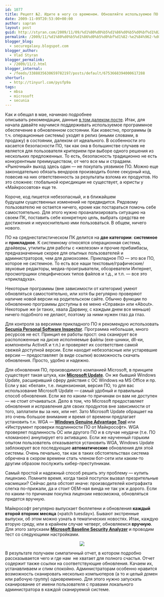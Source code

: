 ```yaml
---
id: 1077
title: Рецепт №2. Идите в ногу со временем. Обновляйте используемое ПО.
date: 2009-11-09T20:53:00+00:00
author: sapran
layout: post
guid: http://styran.com/2009/11/09/%d1%80%d0%b5%d1%86%d0%b5%d0%bf%d1%82-%e2%84%962-%d0%b8%d0%b4%d0%b8%d1%82%d0%b5-%d0%b2-%d0%bd%d0%be%d0%b3%d1%83-%d1%81%d0%be-%d0%b2%d1%80%d0%b5%d0%bc%d0%b5%d0%bd%d0%b5%d0%bc-%d0%be%d0%b1%d0%bd%d0%be/
permalink: /2009/11/%d1%80%d0%b5%d1%86%d0%b5%d0%bf%d1%82-%e2%84%962-%d0%b8%d0%b4%d0%b8%d1%82%d0%b5-%d0%b2-%d0%bd%d0%be%d0%b3%d1%83-%d1%81%d0%be-%d0%b2%d1%80%d0%b5%d0%bc%d0%b5%d0%bd%d0%b5%d0%bc-%d0%be%d0%b1%d0%bd%d0%be/
blogger_blog:
  - securegalaxy.blogspot.com
blogger_author:
  - Vlad Styran
blogger_permalink:
  - /2009/11/2.html
blogger_internal:
  - /feeds/3388835630659782197/posts/default/6753668394000617288
shorturl:
  - http://tinyurl.com/pysfp9a
tags:
  - mbsa
  - microsoft
  - secunia
---
```

Как и обещал в мае, начинаю подробнее описывать&nbsp;рекомендации,&nbsp;данные [в том далеком посте](http://securegalaxy.blogspot.com/2009/05/blog-post_30.html). Итак, для начала давайте научимся поддерживать используемое программное обеспечение в обновленном состоянии. Как известно, программы (в т.ч. операционные системы) уходят в релиз (иными&nbsp;словами, в продажу) в состоянии, далеком от идеального. В особенности это касается безопасности ПО, так как она в большинстве случаев не является для пользователя критерием при выборе одного решения из нескольких предложенных. То есть, безопасность традиционно не есть конкурентным&nbsp;преимуществом, от чего все мы и страдаем. &#171;Рыночный&#187; выход здесь один &#8212; не покупать уязвимое ПО. Можно еще законодательно обязать вендоров производить более секурный код, повесив на них&nbsp;ответственность&nbsp;за результаты взлома их продуктов. Но это сложнее: глобальной юрисдикции не существует, а юристы у &#171;Майкросовтов&#187; еще те.

Короче, код пишется небезопасный, и в ближайшем будущем&nbsp;существенных&nbsp;изменений не предвидится. Рядовому пользователю не остается ничего, кроме как постараться помочь себе самостоятельно. Для этого нужно проанализировать ситуацию на своем ПК, поставить себе конкретную цель, выбрать средства ее достижения и неукоснительно ими пользоваться. В общем, ничего нового.

ПО на среднестатистическом ПК делится на **две категории**: **системное** и **прикладное**. К системному относятся операционная система, драйверы, утилиты для работы с &#171;железом&#187; и прочие прибамбасы, предназначенные скорее&nbsp;для&nbsp;опытных пользователей и администраторов, чем для домохозяек. Прикладное ПО &#8212; это все ПО, которое не системное. То есть все наши текстовые/графические/звуковые редакторы, медиа-проигрыватели, обозреватели Интернет, просмотрщики специфических типов файлов и т.д., и т.п. &#8212; все это &#171;прикладуха&#187;.

Некоторые программы (вне зависимости от категории) умеют обновляться самостоятельно, или хотя бы регулярно проверяют наличие новой версии на родительском сайте. Обычно функции по обновлению программы доступны в ее меню &#171;Справка&#187; или &#171;About&#187;. Некоторые же (и таких, хвала Дарвину, с каждым днем все меньше) ничего подобного не делают, поэтому за ними нужен глаз да глаз.

Для контроля за версиями прикладного ПО я рекомендую использовать **[Secunia Personal Software Inspector](http://secunia.com/vulnerability_scanning/personal/)**. Программа небольшая, много ресурсов не ест. Принцип ее работы прост: она сканирует все расположенные на диске исполняемые&nbsp;файлы (exe-шники, dll-ки, компоненты ActiveX и т.п.) и проверяет их&nbsp;соответствие&nbsp;самой свежей&nbsp;доступной версии. Если находит небезопасные или устаревшие версии &#8212; предоставляет (в виде ссылки) возможность скачать обновления. Просто, удобно и надежно.

Для обновления ПО, производимого компанией Microsoft, в принципе существует такая штука, как [**Microsoft Update**](http://update.microsoft.com/microsoftupdate/v6/default.aspx?ln=en-US). Он же бывший Windows Update, расширивший сферу действия с ОС Windows на MS Office и пр. Если у вас &#171;белая&#187;, т.е. лицензионная, версия ПО, то для вас использование Microsoft Update &#8212; самый удобный и правильный способ обновления. Если же по каким-то причинам он вам не доступен &#8212; не стоит отчаиваться.&nbsp;Дело в том, что Microsoft предоставляет обновления и исправления для своих продуктов вне зависимости от того, заплатили вы за них, или нет. Зато Microsoft Update обращает на это очень большое внимание и время от времени предлагает установить т.н. WGA &#8212; **[Windows Genuine Advantage Tool](http://www.microsoft.com/Genuine/)** или &#171;Инструмент проверки подлинности ПО от Майкрософт&#187;. WGA проверяет подлинность ОС или другого ПО и в случае неудачи (т.е. ПО &#171;ломаное&#187;)&nbsp;аннулирует&nbsp;его активацию. Если же наученный горьким опытом пользователь отказывается установить WGA, Windows Update заблокирует все последующие **автоматические** обновления для этой системы. Очень печально, так как в таких обстоятельствах система обречена в скором времени стать членом бот-сети или каким-то другим образом послужить кибер-преступникам.

Самый простой и надежный способ решить эту проблему &#8212; купить лицензию. Помните время, когда такой поступок вызвал презрительные насмешки? Сейчас дела обстоят иначе: производителей контрафакта слегка по-прижали, да и стоит ОЕМ-ная винда не так уж и дорого. Если по каким-то причинам покупка лицензии невозможна, обновляться придется вручную.

Майкрософт регулярно выпускает бюллетени и обновления **каждый второй вторник месяца** (&#171;patch tuesday&#187;). Бывают экстренные выпуски, об этом можно узнать в тематических новостях. Итак, каждую вторую среду, или в крайнем случае четверг, обновляемся **вручную**. Для этого&nbsp;запускаем **[Microsoft Baseline Security Analyzer](http://www.microsoft.com/downloads/details.aspx?familyid=B1E76BBE-71DF-41E8-8B52-C871D012BA78&displaylang=en)** и проводим тест со следующими настройками.

<div style="clear: both; text-align: center;">
  <a href="http://1.bp.blogspot.com/_qASWdX8owQc/SviAN29_P8I/AAAAAAAADXg/Sda16P3N7nM/s1600-h/mbsa1.png" style="margin-left: 1em; margin-right: 1em;"><img border="0" src="http://1.bp.blogspot.com/_qASWdX8owQc/SviAN29_P8I/AAAAAAAADXg/Sda16P3N7nM/s320/mbsa1.png" /></a>
</div>

В результате получаем симпатичный отчет, в котором подробно рассказывается чего и где нам &nbsp;не хватает для полного счастья. Отчет содержит также ссылки на&nbsp;соответствующие&nbsp;обновления. Качаем их, устанавливаем и спим спокойно. Администраторам особенно нравится возможность сканировать несколько&nbsp;компьютеров (а то и целый домен или рабочую группу)&nbsp;одновременно. Для этого нужно запускать сканирование от имени пользователя с правами локального администратора в каждой сканируемой системе.

<div class="addtoany_share_save_container addtoany_content_bottom">
  <div class="a2a_kit a2a_kit_size_32 addtoany_list a2a_target" id="wpa2a_64">
    <a class="a2a_button_facebook" href="http://www.addtoany.com/add_to/facebook?linkurl=https%3A%2F%2Fblog.styran.com%2F2009%2F11%2F%25d1%2580%25d0%25b5%25d1%2586%25d0%25b5%25d0%25bf%25d1%2582-%25e2%2584%25962-%25d0%25b8%25d0%25b4%25d0%25b8%25d1%2582%25d0%25b5-%25d0%25b2-%25d0%25bd%25d0%25be%25d0%25b3%25d1%2583-%25d1%2581%25d0%25be-%25d0%25b2%25d1%2580%25d0%25b5%25d0%25bc%25d0%25b5%25d0%25bd%25d0%25b5%25d0%25bc-%25d0%25be%25d0%25b1%25d0%25bd%25d0%25be%2F&linkname=%D0%A0%D0%B5%D1%86%D0%B5%D0%BF%D1%82%20%E2%84%962.%20%D0%98%D0%B4%D0%B8%D1%82%D0%B5%20%D0%B2%20%D0%BD%D0%BE%D0%B3%D1%83%20%D1%81%D0%BE%20%D0%B2%D1%80%D0%B5%D0%BC%D0%B5%D0%BD%D0%B5%D0%BC.%20%D0%9E%D0%B1%D0%BD%D0%BE%D0%B2%D0%BB%D1%8F%D0%B9%D1%82%D0%B5%20%D0%B8%D1%81%D0%BF%D0%BE%D0%BB%D1%8C%D0%B7%D1%83%D0%B5%D0%BC%D0%BE%D0%B5%20%D0%9F%D0%9E." title="Facebook" rel="nofollow" target="_blank"></a><a class="a2a_button_twitter" href="http://www.addtoany.com/add_to/twitter?linkurl=https%3A%2F%2Fblog.styran.com%2F2009%2F11%2F%25d1%2580%25d0%25b5%25d1%2586%25d0%25b5%25d0%25bf%25d1%2582-%25e2%2584%25962-%25d0%25b8%25d0%25b4%25d0%25b8%25d1%2582%25d0%25b5-%25d0%25b2-%25d0%25bd%25d0%25be%25d0%25b3%25d1%2583-%25d1%2581%25d0%25be-%25d0%25b2%25d1%2580%25d0%25b5%25d0%25bc%25d0%25b5%25d0%25bd%25d0%25b5%25d0%25bc-%25d0%25be%25d0%25b1%25d0%25bd%25d0%25be%2F&linkname=%D0%A0%D0%B5%D1%86%D0%B5%D0%BF%D1%82%20%E2%84%962.%20%D0%98%D0%B4%D0%B8%D1%82%D0%B5%20%D0%B2%20%D0%BD%D0%BE%D0%B3%D1%83%20%D1%81%D0%BE%20%D0%B2%D1%80%D0%B5%D0%BC%D0%B5%D0%BD%D0%B5%D0%BC.%20%D0%9E%D0%B1%D0%BD%D0%BE%D0%B2%D0%BB%D1%8F%D0%B9%D1%82%D0%B5%20%D0%B8%D1%81%D0%BF%D0%BE%D0%BB%D1%8C%D0%B7%D1%83%D0%B5%D0%BC%D0%BE%D0%B5%20%D0%9F%D0%9E." title="Twitter" rel="nofollow" target="_blank"></a><a class="a2a_button_google_plus" href="http://www.addtoany.com/add_to/google_plus?linkurl=https%3A%2F%2Fblog.styran.com%2F2009%2F11%2F%25d1%2580%25d0%25b5%25d1%2586%25d0%25b5%25d0%25bf%25d1%2582-%25e2%2584%25962-%25d0%25b8%25d0%25b4%25d0%25b8%25d1%2582%25d0%25b5-%25d0%25b2-%25d0%25bd%25d0%25be%25d0%25b3%25d1%2583-%25d1%2581%25d0%25be-%25d0%25b2%25d1%2580%25d0%25b5%25d0%25bc%25d0%25b5%25d0%25bd%25d0%25b5%25d0%25bc-%25d0%25be%25d0%25b1%25d0%25bd%25d0%25be%2F&linkname=%D0%A0%D0%B5%D1%86%D0%B5%D0%BF%D1%82%20%E2%84%962.%20%D0%98%D0%B4%D0%B8%D1%82%D0%B5%20%D0%B2%20%D0%BD%D0%BE%D0%B3%D1%83%20%D1%81%D0%BE%20%D0%B2%D1%80%D0%B5%D0%BC%D0%B5%D0%BD%D0%B5%D0%BC.%20%D0%9E%D0%B1%D0%BD%D0%BE%D0%B2%D0%BB%D1%8F%D0%B9%D1%82%D0%B5%20%D0%B8%D1%81%D0%BF%D0%BE%D0%BB%D1%8C%D0%B7%D1%83%D0%B5%D0%BC%D0%BE%D0%B5%20%D0%9F%D0%9E." title="Google+" rel="nofollow" target="_blank"></a><a class="a2a_button_linkedin" href="http://www.addtoany.com/add_to/linkedin?linkurl=https%3A%2F%2Fblog.styran.com%2F2009%2F11%2F%25d1%2580%25d0%25b5%25d1%2586%25d0%25b5%25d0%25bf%25d1%2582-%25e2%2584%25962-%25d0%25b8%25d0%25b4%25d0%25b8%25d1%2582%25d0%25b5-%25d0%25b2-%25d0%25bd%25d0%25be%25d0%25b3%25d1%2583-%25d1%2581%25d0%25be-%25d0%25b2%25d1%2580%25d0%25b5%25d0%25bc%25d0%25b5%25d0%25bd%25d0%25b5%25d0%25bc-%25d0%25be%25d0%25b1%25d0%25bd%25d0%25be%2F&linkname=%D0%A0%D0%B5%D1%86%D0%B5%D0%BF%D1%82%20%E2%84%962.%20%D0%98%D0%B4%D0%B8%D1%82%D0%B5%20%D0%B2%20%D0%BD%D0%BE%D0%B3%D1%83%20%D1%81%D0%BE%20%D0%B2%D1%80%D0%B5%D0%BC%D0%B5%D0%BD%D0%B5%D0%BC.%20%D0%9E%D0%B1%D0%BD%D0%BE%D0%B2%D0%BB%D1%8F%D0%B9%D1%82%D0%B5%20%D0%B8%D1%81%D0%BF%D0%BE%D0%BB%D1%8C%D0%B7%D1%83%D0%B5%D0%BC%D0%BE%D0%B5%20%D0%9F%D0%9E." title="LinkedIn" rel="nofollow" target="_blank"></a><a class="a2a_dd addtoany_share_save" href="https://www.addtoany.com/share"></a>
  </div>
</div>